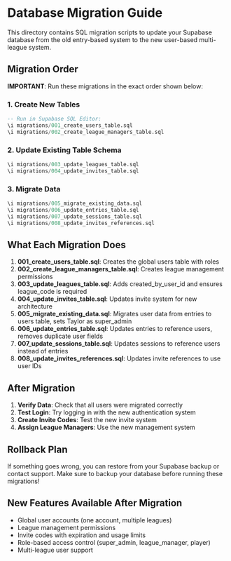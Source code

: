 # Database Migration Guide

This directory contains SQL migration scripts to update your Supabase database from the old entry-based system to the new user-based multi-league system.

## Migration Order

**IMPORTANT**: Run these migrations in the exact order shown below:

### 1. Create New Tables
```sql
-- Run in Supabase SQL Editor:
\i migrations/001_create_users_table.sql
\i migrations/002_create_league_managers_table.sql
```

### 2. Update Existing Table Schema
```sql
\i migrations/003_update_leagues_table.sql
\i migrations/004_update_invites_table.sql
```

### 3. Migrate Data
```sql
\i migrations/005_migrate_existing_data.sql
\i migrations/006_update_entries_table.sql
\i migrations/007_update_sessions_table.sql
\i migrations/008_update_invites_references.sql
```

## What Each Migration Does

1. **001_create_users_table.sql**: Creates the global users table with roles
2. **002_create_league_managers_table.sql**: Creates league management permissions
3. **003_update_leagues_table.sql**: Adds created_by_user_id and ensures league_code is required
4. **004_update_invites_table.sql**: Updates invite system for new architecture
5. **005_migrate_existing_data.sql**: Migrates user data from entries to users table, sets Taylor as super_admin
6. **006_update_entries_table.sql**: Updates entries to reference users, removes duplicate user fields
7. **007_update_sessions_table.sql**: Updates sessions to reference users instead of entries
8. **008_update_invites_references.sql**: Updates invite references to use user IDs

## After Migration

1. **Verify Data**: Check that all users were migrated correctly
2. **Test Login**: Try logging in with the new authentication system
3. **Create Invite Codes**: Test the new invite system
4. **Assign League Managers**: Use the new management system

## Rollback Plan

If something goes wrong, you can restore from your Supabase backup or contact support. Make sure to backup your database before running these migrations!

## New Features Available After Migration

- Global user accounts (one account, multiple leagues)
- League management permissions
- Invite codes with expiration and usage limits
- Role-based access control (super_admin, league_manager, player)
- Multi-league user support